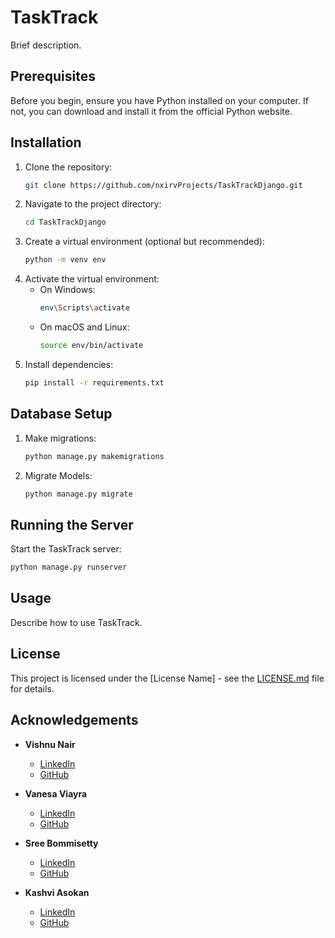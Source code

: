 # TaskTrack

Brief description.

## Prerequisites
Before you begin, ensure you have Python installed on your computer. If not, you can download and install it from the official Python website.

## Installation

1. Clone the repository:
    ```bash
    git clone https://github.com/nxirvProjects/TaskTrackDjango.git
    ```
2. Navigate to the project directory:
    ```bash
    cd TaskTrackDjango
    ```
3. Create a virtual environment (optional but recommended):
    ```bash
    python -m venv env
    ```
4. Activate the virtual environment:
    - On Windows:
        ```bash
        env\Scripts\activate
        ```
    - On macOS and Linux:
        ```bash
        source env/bin/activate
        ```
5. Install dependencies:
    ```bash
    pip install -r requirements.txt
    ```

## Database Setup

1. Make migrations:
    ```bash
    python manage.py makemigrations
    ```
2. Migrate Models:
    ```bash
    python manage.py migrate
    ```

## Running the Server

Start the TaskTrack server:
```bash
python manage.py runserver
```

## Usage

Describe how to use TaskTrack.


## License

This project is licensed under the [License Name] - see the [LICENSE.md](LICENSE.md) file for details.

## Acknowledgements

- **Vishnu Nair**
  - [LinkedIn](https://www.linkedin.com/in/nairv1/)
  - [GitHub](https://github.com/nxirvProjects)

- **Vanesa Viayra**
  - [LinkedIn](linkedin.com/in/vanesa-viayra/)
  - [GitHub](https://github.com/vanesavi)

- **Sree Bommisetty**
  - [LinkedIn](https://www.linkedin.com/in/sreebommisetty/)
  - [GitHub](https://github.com/person3)

- **Kashvi Asokan**
  - [LinkedIn]( https://www.linkedin.com/in/kashvi-asokan/)
  - [GitHub](https://github.com/eisedial)
